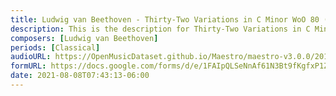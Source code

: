 ```yaml
---
title: Ludwig van Beethoven - Thirty-Two Variations in C Minor WoO 80 (15)
description: This is the description for Thirty-Two Variations in C Minor WoO 80 by Ludwig van Beethoven
composers: [Ludwig van Beethoven]
periods: [Classical]
audioURL: https://OpenMusicDataset.github.io/Maestro/maestro-v3.0.0/2013/ORIG-MIDI_01_7_10_13_Group_MID--AUDIO_08_R3_2013_wav--1.midi
formURL: https://docs.google.com/forms/d/e/1FAIpQLSeNnAf61N3Bt9fKgfxP1Zqu5J4JeORMoqwFPw9zPfkAlX8iCw/viewform
date: 2021-08-08T07:43:13-06:00
---
```

